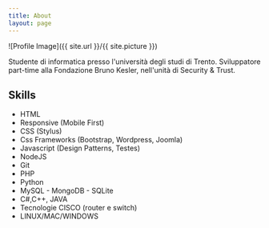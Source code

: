 ```yaml
---
title: About
layout: page
---
```

![Profile Image]({{ site.url }}/{{ site.picture }})


<p>Studente di informatica presso l'università degli studi di Trento. Sviluppatore part-time alla Fondazione Bruno Kesler, nell'unità di Security & Trust.</p>

<h2>Skills</h2>

<ul class="skill-list">
	<li>HTML</li>
	<li>Responsive (Mobile First)</li>
	<li>CSS (Stylus)</li>
	<li>Css Frameworks (Bootstrap, Wordpress, Joomla)</li>
	<li>Javascript (Design Patterns, Testes)</li>
	<li>NodeJS</li>
	<li>Git</li>
	<li>PHP</li>
	<li>Python</li>
	<li>MySQL - MongoDB - SQLite</li>
	<li>C#,C++, JAVA</li>
  <li>Tecnologie CISCO (router e switch)</li>
  <li>LINUX/MAC/WINDOWS</li>
</ul>
